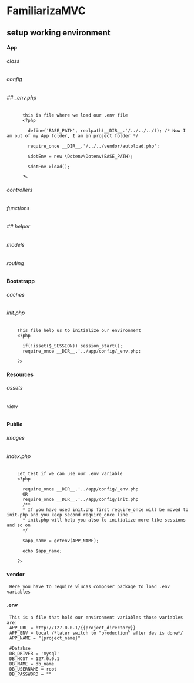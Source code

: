 # FamiliarizaMVC
## setup working environment
  #### App
  ###### class
  ###### config
  ###### ## _env.php
          this is file where we load our .env file
          <?php
          
            define('BASE_PATH', realpath(__DIR__.'/../../../)); /* Now I am out of my App folder, I am in project folder */
            
            require_once __DIR__.'/../../vendor/autoload.php';
            
            $dotEnv = new \Dotenv\Dotenv(BASE_PATH);
            
            $dotEnv->load();
            
          ?>
  ###### controllers
  ###### functions
  ###### ## helper
  ###### models
  ###### routing
  #### Bootstrapp
  ###### caches
  ###### init.php
        This file help us to initialize our environment
        <?php
          
          if(!isset($_SESSION)) session_start();
          require_once __DIR__.'../app/config/_env.php;
        
        ?>
  #### Resources
  ###### assets
  ###### view
  #### Public
  ###### images
  ###### index.php
        Let test if we can use our .env variable
        <?php
          
          require_once __DIR__.'../app/config/_env.php
          OR
          require_once __DIR__.'../app/config/init.php 
          /**
          * If you have used init.php first require_once will be moved to init.php and you keep second require_once line
          * init.php will help you also to initialize more like sessions and so on
          */
          
          $app_name = getenv(APP_NAME);
          
          echo $app_name;
          
        ?>
  #### vendor
     Here you have to require vlucas composer package to load .env variables 
  #### .env
     This is a file that hold our environment variables those variables are:
     APP_URL = http://127.0.0.1/{{project_directory}}
     APP_ENV = local /*later switch to "production" after dev is done*/
     APP_NAME = "{project_name}"
     
     #Databse
     DB_DRIVER = 'mysql'
     DB_HOST = 127.0.0.1
     DB_NAME = db_name
     DB_USERNAME = root
     DB_PASSWORD = ""
     
     
     
     

